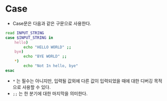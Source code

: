 # Case

- Case문은 다음과 같은 구문으로 사용한다.

```bash
read INPUT_STRING
case $INPUT_STRING in
    hello) 
        echo "HELLO WORLD" ;;
    bye)
        echo "BYE WORLD" ;;
    *) 
        echo "Not In hello, bye"
esac
```

- `*` 는 필수는 아니지만, 입력될 값외에 다른 값이 입력되었을 때에 대한 디버깅 목적으로  사용할 수 있다.
- `;;` 는 한 분기에 대한 마지막을 의미한다. 